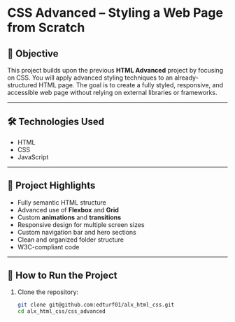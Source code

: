 # CSS Advanced – Styling a Web Page from Scratch

## 📌 Objective

This project builds upon the previous **HTML Advanced** project by focusing on CSS. You will apply advanced styling techniques to an already-structured HTML page. The goal is to create a fully styled, responsive, and accessible web page without relying on external libraries or frameworks.

---

## 🛠️ Technologies Used

- HTML
- CSS
- JavaScript

---

## 🧠 Project Highlights

- Fully semantic HTML structure
- Advanced use of **Flexbox** and **Grid**
- Custom **animations** and **transitions**
- Responsive design for multiple screen sizes
- Custom navigation bar and hero sections
- Clean and organized folder structure
- W3C-compliant code

---

## 🚀 How to Run the Project

1. Clone the repository:
   ```bash
   git clone git@github.com:edturf01/alx_html_css.git
   cd alx_html_css/css_advanced
